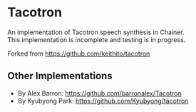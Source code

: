 # Tacotron

An implementation of Tacotron speech synthesis in Chainer.  
This implementation is incomplete and testing is in progress.  

Forked from https://github.com/keithito/tacotron

## Other Implementations
  * By Alex Barron: https://github.com/barronalex/Tacotron
  * By Kyubyong Park: https://github.com/Kyubyong/tacotron

